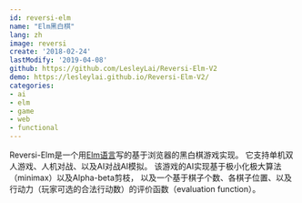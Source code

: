 ```yaml
---
id: reversi-elm
name: "Elm黑白棋"
lang: zh
image: reversi
create: '2018-02-24'
lastModify: '2019-04-08'
github: https://github.com/LesleyLai/Reversi-Elm-V2
demo: https://lesleylai.github.io/Reversi-Elm-V2/
categories:
- ai
- elm
- game
- web
- functional
---
```


Reversi-Elm是一个用[Elm语言](https://elm-lang.org/)写的基于浏览器的黑白棋游戏实现。
它支持单机双人游戏、人机对战、以及AI对战AI模拟。
该游戏的AI实现基于极小化极大算法（minimax）以及Alpha-beta剪枝，
以及一个基于棋子个数、各棋子位置、以及行动力（玩家可选的合法行动数）的评价函数（evaluation function）。
